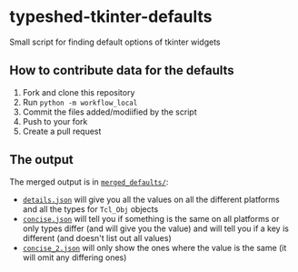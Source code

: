 # typeshed-tkinter-defaults
Small script for finding default options of tkinter widgets

## How to contribute data for the defaults
1. Fork and clone this repository
2. Run `python -m workflow_local`
3. Commit the files added/modiified by the script
4. Push to your fork
5. Create a pull request

## The output
The merged output is in [`merged_defaults/`](./merged_defaults):
- [`details.json`](./merged_defaults/details.json) will give you all the values on all the different platforms and all the types for `Tcl_Obj` objects
- [`concise.json`](./merged_defaults/concise.json) will tell you if something is the same on all platforms or only types differ (and will give you the value) and will tell you if a key is different (and doesn't list out all values)
- [`concise_2.json`](./merged_defaults/concise_2.json) will only show the ones where the value is the same (it will omit any differing ones)

